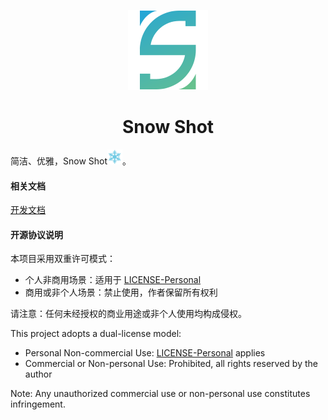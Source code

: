 <div align="center">

<a name="readme-top"></a>

<img height="128" src="./docs/imgs/snow_shot_logo.png">

<h1>Snow Shot</h1>

</div>

简洁、优雅，Snow Shot<img src="./docs/imgs/snowflake.png" height="24px" />。

#### 相关文档

[开发文档](./docs/development.md)


#### 开源协议说明

本项目采用双重许可模式：
- 个人非商用场景：适用于 [LICENSE-Personal](./LICENSE-Personal)
- 商用或非个人场景：禁止使用，作者保留所有权利

请注意：任何未经授权的商业用途或非个人使用均构成侵权。

This project adopts a dual-license model:
- Personal Non-commercial Use: [LICENSE-Personal](./LICENSE-Personal) applies
- Commercial or Non-personal Use: Prohibited, all rights reserved by the author

Note: Any unauthorized commercial use or non-personal use constitutes infringement.